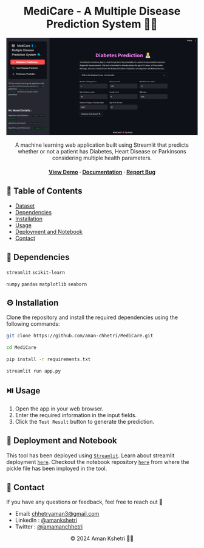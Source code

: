 
<div align='center'>
  

  <h1>MediCare - A Multiple Disease Prediction System
 🧑‍⚕️</h1>

![Banner Image](assets/banner_img.png)

  <p>
A machine learning web application built using Streamlit that predicts whether or not a patient has Diabetes, Heart Disease or Parkinsons considering multiple health parameters.
  </p>
  
 
 <h4>
    <a href="https://diabetes-prediction-app-v1.streamlit.app/">View Demo</a>
  <span> · </span>
    <a href="https://github.com/aman-chhetri/MediCare/blob/main/README.md">Documentation</a>
  <span> · </span>
    <a href="https://github.com/aman-chhetri/MediCare/issues">Report Bug</a>
  </h4>
</div>


<!-- Table of Contents -->

## 📔 Table of Contents

- [Dataset](#📶-dataset)
- [Dependencies](#🧰-dependencies)
- [Installation](#⚙️-installation)
- [Usage](#⏯️-usage)
- [Deployment and Notebook](#🚩-deployment-and-notebook)
- [Contact](#📩-contact)


<!-- ## 📶 Dataset

The trained dataset is originally from the `National Institute of Diabetes and Digestive and Kidney Diseases`. The objective is to predict based on diagnostic measurements whether a patient has diabetes. Several constraints were placed on the selection of these instances from a larger database. In particular, all patients here are `females` at least `21 years` old of `Pima Indian heritage`. The dataset can be found on [`Kaggle`](https://www.kaggle.com/datasets/uciml/pima-indians-diabetes-database). It includes following health criteria:

- Pregnancies: Number of times pregnant
- Glucose: Plasma glucose concentration a 2 hours in an oral glucose tolerance test
- BloodPressure: Diastolic blood pressure (mm Hg)
- SkinThickness: Triceps skin fold thickness (mm)
- Insulin: 2-Hour serum insulin (mu U/ml)
- BMI: Body mass index (weight in kg/(height in m)^2)
- DiabetesPedigreeFunction: Diabetes pedigree function
- Age: Age (years)
- Outcome: Class variable (0 or 1) -->


## 🧰 Dependencies

`streamlit` `scikit-learn`

`numpy` `pandas`  `matplotlib` `seaborn` 



## ⚙️ Installation

Clone the repository and install the required dependencies using the following commands:

```bash
git clone https://github.com/aman-chhetri/MediCare.git
```

```bash
cd MediCare
```

```bash
pip install -r requirements.txt
```

```bash
streamlit run app.py
```

## ⏯️ Usage

1. Open the app in your web browser.
2. Enter the required information in the input fields.
3. Click the `Test Result` button to generate the prediction.


## 🚩 Deployment and Notebook

This tool has been deployed using [`Streamlit`](https://streamlit.io/). Learn about streamlit deployment [`here`](https://docs.streamlit.io/streamlit-community-cloud/get-started/deploy-an-app). Checkout the notebook repository [`here`](https://github.com/aman-chhetri/MediCare) from where the pickle file has been imployed in the tool.

## 📩 Contact 

If you have any questions or feedback, feel free to reach out 🙂

- Email: chhetryaman3@gmail.com
- LinkedIn : [@amankshetri](https://www.linkedin.com/in/amankshetri/)
- Twitter : [@iamamanchhetri](https://twitter.com/iamamanchhetri)


<div align="center">© 2024 Aman Kshetri 👨‍💻</div>